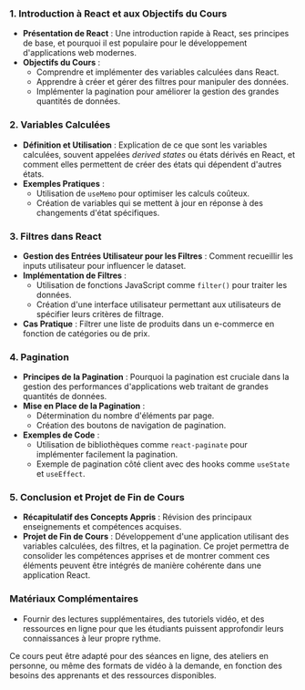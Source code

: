 
### 1. Introduction à React et aux Objectifs du Cours

- **Présentation de React** : Une introduction rapide à React, ses principes de base, et pourquoi il est populaire pour le développement d'applications web modernes.
- **Objectifs du Cours** :
  - Comprendre et implémenter des variables calculées dans React.
  - Apprendre à créer et gérer des filtres pour manipuler des données.
  - Implémenter la pagination pour améliorer la gestion des grandes quantités de données.

### 2. Variables Calculées

- **Définition et Utilisation** : Explication de ce que sont les variables calculées, souvent appelées *derived states* ou états dérivés en React, et comment elles permettent de créer des états qui dépendent d'autres états.
- **Exemples Pratiques** :
  - Utilisation de `useMemo` pour optimiser les calculs coûteux.
  - Création de variables qui se mettent à jour en réponse à des changements d'état spécifiques.

### 3. Filtres dans React

- **Gestion des Entrées Utilisateur pour les Filtres** : Comment recueillir les inputs utilisateur pour influencer le dataset.
- **Implémentation de Filtres** :
  - Utilisation de fonctions JavaScript comme `filter()` pour traiter les données.
  - Création d'une interface utilisateur permettant aux utilisateurs de spécifier leurs critères de filtrage.
- **Cas Pratique** : Filtrer une liste de produits dans un e-commerce en fonction de catégories ou de prix.

### 4. Pagination

- **Principes de la Pagination** : Pourquoi la pagination est cruciale dans la gestion des performances d'applications web traitant de grandes quantités de données.
- **Mise en Place de la Pagination** :
  - Détermination du nombre d'éléments par page.
  - Création des boutons de navigation de pagination.
- **Exemples de Code** :
  - Utilisation de bibliothèques comme `react-paginate` pour implémenter facilement la pagination.
  - Exemple de pagination côté client avec des hooks comme `useState` et `useEffect`.

### 5. Conclusion et Projet de Fin de Cours

- **Récapitulatif des Concepts Appris** : Révision des principaux enseignements et compétences acquises.
- **Projet de Fin de Cours** : Développement d'une application utilisant des variables calculées, des filtres, et la pagination. Ce projet permettra de consolider les compétences apprises et de montrer comment ces éléments peuvent être intégrés de manière cohérente dans une application React.

### Matériaux Complémentaires

- Fournir des lectures supplémentaires, des tutoriels vidéo, et des ressources en ligne pour que les étudiants puissent approfondir leurs connaissances à leur propre rythme.

Ce cours peut être adapté pour des séances en ligne, des ateliers en personne, ou même des formats de vidéo à la demande, en fonction des besoins des apprenants et des ressources disponibles.

